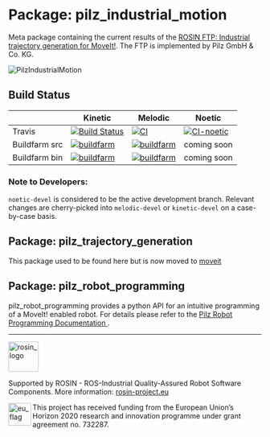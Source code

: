 # Package: pilz_industrial_motion
Meta package containing the current results of the
[ROSIN FTP: Industrial trajectory generation for MoveIt!](http://rosin-project.eu/ftp/industrial-trajectory-generation).
The FTP is implemented by Pilz GmbH & Co. KG.

![PilzIndustrialMotion](http://rosin-project.eu/wp-content/uploads/prbt_Service_Robotics_Modules_plus_Operator-1024x683.jpg)

## Build Status

|   | Kinetic | Melodic | Noetic |
| ----| --------|-------- |-------- |
| Travis  | [![Build Status](https://travis-ci.org/PilzDE/pilz_industrial_motion.svg?branch=kinetic-devel)](https://travis-ci.org/PilzDE/pilz_industrial_motion) | [![CI](https://github.com/PilzDE/pilz_industrial_motion/workflows/CI/badge.svg?branch=melodic-devel&event=push)](https://github.com/PilzDE/pilz_industrial_motion/actions?query=event%3Apush+workflow%3ACI+branch%3Amelodic-devel) | [![CI-noetic](https://github.com/PilzDE/pilz_industrial_motion/workflows/CI-noetic/badge.svg?event=push)](https://github.com/PilzDE/pilz_industrial_motion/actions?query=event%3Apush+workflow%3ACI-noetic+branch%3Anoetic-devel) |
| Buildfarm src | [![buildfarm](http://build.ros.org/buildStatus/icon?job=Ksrc_uX__pilz_industrial_motion__ubuntu_xenial__source)](http://build.ros.org/view/Ksrc_uX/job/Ksrc_uX__pilz_industrial_motion__ubuntu_xenial__source/) | [![buildfarm](http://build.ros.org/buildStatus/icon?job=Msrc_uB__pilz_industrial_motion__ubuntu_bionic__source)](http://build.ros.org/view/Msrc_uB/job/Msrc_uB__pilz_industrial_motion__ubuntu_bionic__source/) | coming soon |
| Buildfarm bin | [![buildfarm](http://build.ros.org/buildStatus/icon?job=Kbin_uX64__pilz_industrial_motion__ubuntu_xenial_amd64__binary)](http://build.ros.org/view/Kbin_uX64/job/Kbin_uX64__pilz_industrial_motion__ubuntu_xenial_amd64__binary/) | [![buildfarm](http://build.ros.org/buildStatus/icon?job=Mbin_uB64__pilz_industrial_motion__ubuntu_bionic_amd64__binary)](http://build.ros.org/view/Mbin_uB64/job/Mbin_uB64__pilz_industrial_motion__ubuntu_bionic_amd64__binary/)| coming soon |

### Note to Developers:
`noetic-devel` is considered to be the active development branch.
Relevant changes are cherry-picked into `melodic-devel` or `kinetic-devel` on a case-by-case basis.

## Package: pilz_trajectory_generation
This package used to be found here but is now moved to [moveit](https://moveit.ros.org/documentation/planners/)

## Package: pilz\_robot\_programming
pilz\_robot\_programming provides a python API for an intuitive programming of a MoveIt! enabled robot. For details please refer to the [ Pilz Robot Programming Documentation ](pilz_robot_programming/Readme.rst).

***
<!--
    ROSIN acknowledgement from the ROSIN press kit
    @ https://github.com/rosin-project/press_kit
-->

<a href="http://rosin-project.eu">
  <img src="http://rosin-project.eu/wp-content/uploads/rosin_ack_logo_wide.png"
       alt="rosin_logo" height="60" >
</a>

Supported by ROSIN - ROS-Industrial Quality-Assured Robot Software Components.
More information: <a href="http://rosin-project.eu">rosin-project.eu</a>

<img src="http://rosin-project.eu/wp-content/uploads/rosin_eu_flag.jpg"
     alt="eu_flag" height="45" align="left" >

This project has received funding from the European Union’s Horizon 2020
research and innovation programme under grant agreement no. 732287.

